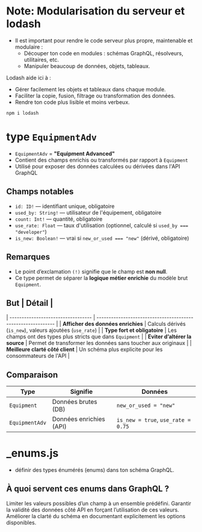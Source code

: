 # Note: Modularisation du serveur et lodash

- Il est important pour rendre le code serveur plus propre, maintenable et modulaire :
  - Découper ton code en modules : schémas GraphQL, résolveurs, utilitaires, etc.
  - Manipuler beaucoup de données, objets, tableaux.

Lodash aide ici à :

- Gérer facilement les objets et tableaux dans chaque module.
- Faciliter la copie, fusion, filtrage ou transformation des données.
- Rendre ton code plus lisible et moins verbeux.

```
npm i lodash
```

# type `EquipmentAdv`

- `EquipmentAdv` = **"Equipment Advanced"**
- Contient des champs enrichis ou transformés par rapport à `Equipment`
- Utilisé pour exposer des données calculées ou dérivées dans l'API GraphQL

## Champs notables

- `id: ID!` — identifiant unique, obligatoire
- `used_by: String!` — utilisateur de l'équipement, obligatoire
- `count: Int!` — quantité, obligatoire
- `use_rate: Float` — taux d'utilisation (optionnel, calculé si `used_by === "developer"`)
- `is_new: Boolean!` — vrai si `new_or_used === "new"` (dérivé, obligatoire)

## Remarques

- Le point d’exclamation `(!)` signifie que le champ est **non null**.
- Ce type permet de séparer la **logique métier enrichie** du modèle brut `Equipment`.

## But | Détail |

| ---------------------------------- | ------------------------------------------------------------ |
| **Afficher des données enrichies** | Calculs dérivés (`is_new`), valeurs ajoutées (`use_rate`) |
| **Type fort et obligatoire** | Les champs ont des types plus stricts que dans `Equipment` |
| **Eviter d’altérer la source** | Permet de transformer les données sans toucher aux originaux |
| **Meilleure clarté côté client** | Un schéma plus explicite pour les consommateurs de l'API |

## Comparaison

| Type           | Signifie                | Données                            |
| -------------- | ----------------------- | ---------------------------------- |
| `Equipment`    | Données brutes (DB)     | `new_or_used = "new"`              |
| `EquipmentAdv` | Données enrichies (API) | `is_new = true`, `use_rate = 0.75` |

# \_enums.js

- définir des types énumérés (enums) dans ton schéma GraphQL.

## À quoi servent ces enums dans GraphQL ?

Limiter les valeurs possibles d’un champ à un ensemble prédéfini.
Garantir la validité des données côté API en forçant l’utilisation de ces valeurs.
Améliorer la clarté du schéma en documentant explicitement les options disponibles.
